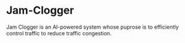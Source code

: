 # Jam-Clogger
Jam Clogger is an AI-powered system whose puprose is to efficiently control traffic to reduce traffic congestion.

